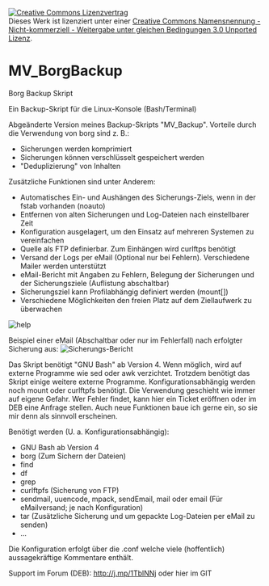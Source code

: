 <a rel="license" href="http://creativecommons.org/licenses/by-nc-sa/3.0/"><img alt="Creative Commons Lizenzvertrag" style="border-width:0" src="https://i.creativecommons.org/l/by-nc-sa/3.0/88x31.png" /></a><br />Dieses Werk ist lizenziert unter einer <a rel="license" href="http://creativecommons.org/licenses/by-nc-sa/3.0/">Creative Commons Namensnennung - Nicht-kommerziell - Weitergabe unter gleichen Bedingungen 3.0 Unported Lizenz</a>.

# MV_BorgBackup
Borg Backup Skript

Ein Backup-Skript für die Linux-Konsole (Bash/Terminal)

Abgeänderte Version meines Backup-Skripts "MV_Backup". Vorteile durch die Verwendung von borg sind z. B.:
- Sicherungen werden komprimiert
- Sicherungen können verschlüsselt gespeichert werden
- "Deduplizierung" von Inhalten

Zusätzliche Funktionen sind unter Anderem:
- Automatisches Ein- und Aushängen des Sicherungs-Ziels, wenn in der fstab vorhanden (noauto)
- Entfernen von alten Sicherungen und Log-Dateien nach einstellbarer Zeit
- Konfiguration ausgelagert, um den Einsatz auf mehreren Systemen zu vereinfachen
- Quelle als FTP definierbar. Zum Einhängen wird curlftps benötigt
- Versand der Logs per eMail (Optional nur bei Fehlern). Verschiedene Mailer werden unterstützt
- eMail-Bericht mit Angaben zu Fehlern, Belegung der Sicherungen und der Sicherungsziele (Auflistung abschaltbar)
- Sicherungsziel kann Profilabhängig definiert werden (mount[])
- Verschiedene Möglichkeiten den freien Platz auf dem Ziellaufwerk zu überwachen

![help](https://user-images.githubusercontent.com/2804301/151806725-1e939d46-3dff-4184-856f-1b4d293d1245.png)

Beispiel einer eMail (Abschaltbar oder nur im Fehlerfall) nach erfolgter Sicherung aus:
![Sicherungs-Bericht](https://user-images.githubusercontent.com/2804301/151801304-ae425ff4-0ed8-4966-afa4-3c013cacb06e.png)

Das Skript benötigt "GNU Bash" ab Version 4. Wenn möglich, wird auf externe Programme wie sed oder awk verzichtet. Trotzdem benötigt das Skript einige weitere externe Programme. Konfigurationsabhängig werden noch mount oder curlftpfs benötigt.
Die Verwendung geschieht wie immer auf eigene Gefahr. Wer Fehler findet, kann hier ein Ticket eröffnen oder im DEB eine Anfrage stellen. Auch neue Funktionen baue ich gerne ein, so sie mir denn als sinnvoll erscheinen.

Benötigt werden (U. a. Konfigurationsabhängig):
- GNU Bash ab Version 4
- borg (Zum Sichern der Dateien)
- find
- df
- grep
- curlftpfs (Sicherung von FTP)
- sendmail, uuencode, mpack, sendEmail, mail oder email (Für eMailversand; je nach Konfiguration)
- tar (Zusätzliche Sicherung und um gepackte Log-Dateien per eMail zu senden)
- ...


Die Konfiguration erfolgt über die .conf welche viele (hoffentlich) aussagekräftige Kommentare enthält.

Support im Forum (DEB): http://j.mp/1TblNNj oder hier im GIT
